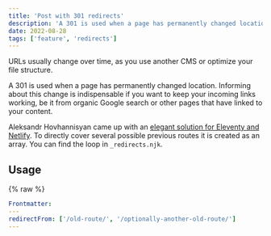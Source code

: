 ```yaml
---
title: 'Post with 301 redirects'
description: 'A 301 is used when a page has permanently changed location. Informing about this change is indispensable if you want to keep a positioning. Aleksandr Hovhannisyan came up with an elegant solution for Eleventy and Netlify.'
date: 2022-08-28
tags: ['feature', 'redirects']
---
```


URLs usually change over time, as you use another CMS or optimize your file structure.

A 301 is used when a page has permanently changed location.
Informing about this change is indispensable if you want to keep your incoming links working, be it from organic Google search or other pages that have linked to your content.

Aleksandr Hovhannisyan came up with an [elegant solution for Eleventy and Netlify](https://www.aleksandrhovhannisyan.com/blog/eleventy-netlify-redirects/). To directly cover several possible previous routes it is created as an array. You can find the loop in `_redirects.njk`.

## Usage

{% raw %}

```yaml
Frontmatter:
---
redirectFrom: ['/old-route/', '/optionally-another-old-route/']
---
```
